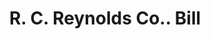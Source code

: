 ---
doi: 10.7916/D8S76TCQ
date_other: '1910'
date_other_textual: 1910-1919
form: printed ephemera
genre:
- Invoices
name:
- R. C. Reynolds Co.
object_in_context_url: https://biggert.cul.columbia.edu/items/view/ave_biggert_00837
subject_hierarchical_geographic:
- Albany, New York, United States
subject_name:
- R. C. Reynolds Co.
title: R. C. Reynolds Co.. Bill
sort_title: R. C. Reynolds Co.. Bill
call_number: ave_biggert_00837
coordinates:
- 42.652499999999996,-73.75722222222223
pid: ave_biggert_00837
identifiers: ave_biggert_00837
thumbnail: https://derivativo-1.library.columbia.edu/iiif/2/ldpd:345789/full/!256,256/0/native.jpg
permalink: /biggert/ave_biggert_00837/
layout: iiif-image-page
---